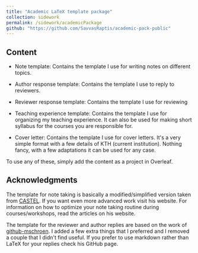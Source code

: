 ```yaml
---
title: "Academic LaTeX template package"
collection: sidework
permalink: /sidework/academicPackage
github: "https://github.com/SavvasRaptis/academic-pack-public"
---
```


## Content
* Note template:  Contains the template I use for writing notes on different topics.

* Author response template: Contains the template I use to reply to reviewers.

* Reviewer response template: Contains the template I use for reviewing

* Teaching experience template: Contains the template I use for organizing my teaching experience. It can also be used for making short syllabus for the courses you are responsible for.

* Cover letter: Contains the template I use for cover letters. It's a very simple format with a few details of KTH (current institution). Nothing fancy, with a few adaptations it can be used for any case.

To use any of these, simply add the content as a project in Overleaf.

## Acknowledgments
The template for note taking is basically a modified/simplified version taken from [CASTEL](https://castel.dev/). If you want even more advanced work visit his website. For information on how to optimize your note taking routine during courses/workshops, read the articles on his website.

The template for the reviewer and author replies are based on the work of [github-mschroen](https://github.com/mschroen/review_response_letter). I added a few extra things that I preferred and I removed a couple that I didn't find useful. If you prefer to use markdown rather than LaTeX for your replies check his GitHub page.
